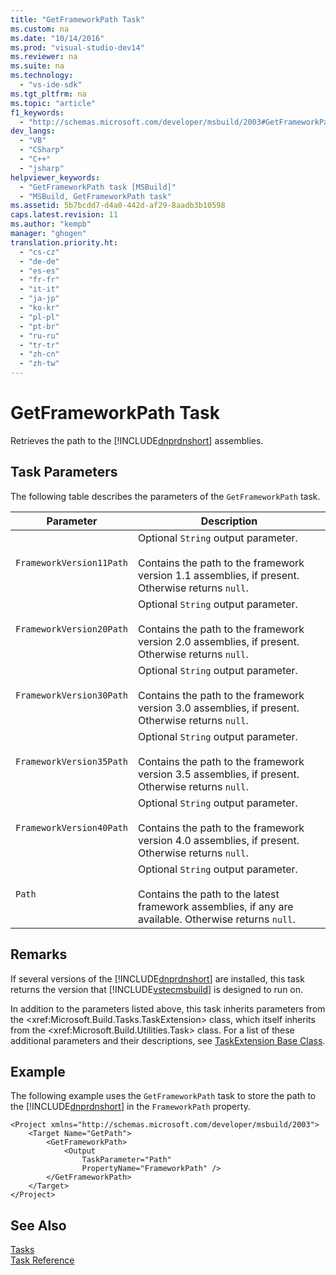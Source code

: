 ```yaml
---
title: "GetFrameworkPath Task"
ms.custom: na
ms.date: "10/14/2016"
ms.prod: "visual-studio-dev14"
ms.reviewer: na
ms.suite: na
ms.technology: 
  - "vs-ide-sdk"
ms.tgt_pltfrm: na
ms.topic: "article"
f1_keywords: 
  - "http://schemas.microsoft.com/developer/msbuild/2003#GetFrameworkPath"
dev_langs: 
  - "VB"
  - "CSharp"
  - "C++"
  - "jsharp"
helpviewer_keywords: 
  - "GetFrameworkPath task [MSBuild]"
  - "MSBuild, GetFrameworkPath task"
ms.assetid: 5b7bcdd7-d4a0-442d-af29-8aadb3b10598
caps.latest.revision: 11
ms.author: "kempb"
manager: "ghogen"
translation.priority.ht: 
  - "cs-cz"
  - "de-de"
  - "es-es"
  - "fr-fr"
  - "it-it"
  - "ja-jp"
  - "ko-kr"
  - "pl-pl"
  - "pt-br"
  - "ru-ru"
  - "tr-tr"
  - "zh-cn"
  - "zh-tw"
---
```

# GetFrameworkPath Task
Retrieves the path to the [!INCLUDE[dnprdnshort](../codequality/includes/dnprdnshort_md.md)] assemblies.  
  
## Task Parameters  
 The following table describes the parameters of the `GetFrameworkPath` task.  
  
|Parameter|Description|  
|---------------|-----------------|  
|`FrameworkVersion11Path`|Optional `String` output parameter.<br /><br /> Contains the path to the framework version 1.1 assemblies, if present. Otherwise returns `null`.|  
|`FrameworkVersion20Path`|Optional `String` output parameter.<br /><br /> Contains the path to the framework version 2.0 assemblies, if present. Otherwise returns `null`.|  
|`FrameworkVersion30Path`|Optional `String` output parameter.<br /><br /> Contains the path to the framework version 3.0 assemblies, if present. Otherwise returns `null`.|  
|`FrameworkVersion35Path`|Optional `String` output parameter.<br /><br /> Contains the path to the framework version 3.5 assemblies, if present. Otherwise returns `null`.|  
|`FrameworkVersion40Path`|Optional `String` output parameter.<br /><br /> Contains the path to the framework version 4.0 assemblies, if present. Otherwise returns `null`.|  
|`Path`|Optional `String` output parameter.<br /><br /> Contains the path to the latest framework assemblies, if any are available. Otherwise returns `null`.|  
  
## Remarks  
 If several versions of the [!INCLUDE[dnprdnshort](../codequality/includes/dnprdnshort_md.md)] are installed, this task returns the version that [!INCLUDE[vstecmsbuild](../extensibility/includes/vstecmsbuild_md.md)] is designed to run on.  
  
 In addition to the parameters listed above, this task inherits parameters from the \<xref:Microsoft.Build.Tasks.TaskExtension> class, which itself inherits from the \<xref:Microsoft.Build.Utilities.Task> class. For a list of these additional parameters and their descriptions, see [TaskExtension Base Class](../reference/taskextension-base-class.md).  
  
## Example  
 The following example uses the `GetFrameworkPath` task to store the path to the [!INCLUDE[dnprdnshort](../codequality/includes/dnprdnshort_md.md)] in the `FrameworkPath` property.  
  
```  
<Project xmlns="http://schemas.microsoft.com/developer/msbuild/2003">  
    <Target Name="GetPath">  
        <GetFrameworkPath>  
            <Output  
                TaskParameter="Path"  
                PropertyName="FrameworkPath" />  
        </GetFrameworkPath>  
    </Target>  
</Project>  
```  
  
## See Also  
 [Tasks](../reference/msbuild-tasks.md)   
 [Task Reference](../reference/msbuild-task-reference.md)